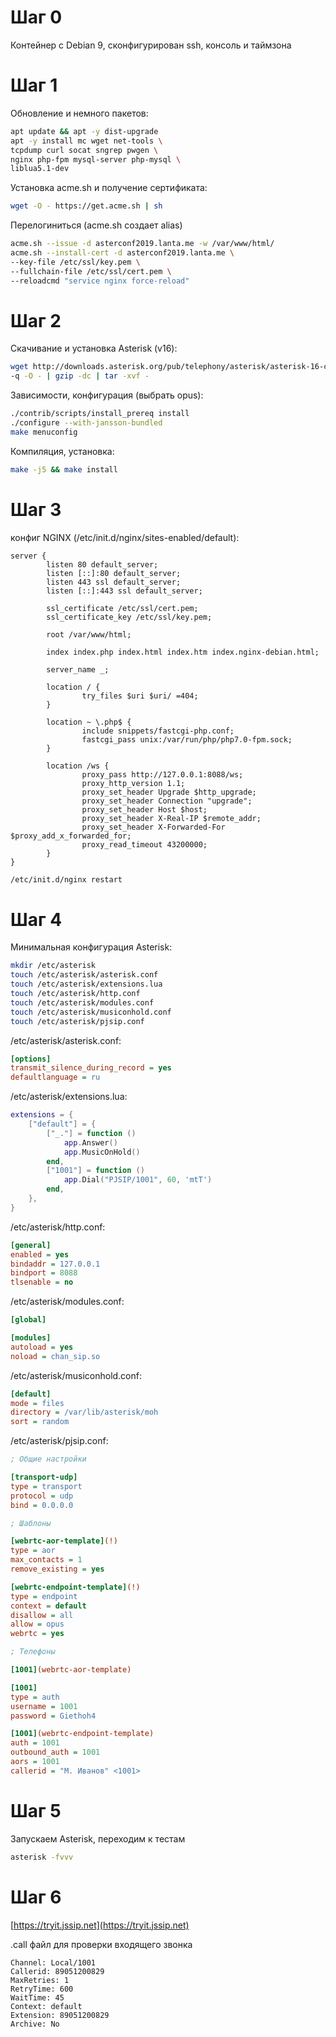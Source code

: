# Шаг 0
Контейнер с Debian 9, сконфигурирован ssh, консоль и таймзона

# Шаг 1
Обновление и немного пакетов:
```bash
apt update && apt -y dist-upgrade
apt -y install mc wget net-tools \
tcpdump curl socat sngrep pwgen \
nginx php-fpm mysql-server php-mysql \
liblua5.1-dev
```

Установка acme.sh и получение сертификата:

```bash
wget -O - https://get.acme.sh | sh
```

Перелогиниться (acme.sh создает alias)

```bash
acme.sh --issue -d asterconf2019.lanta.me -w /var/www/html/
acme.sh --install-cert -d asterconf2019.lanta.me \
--key-file /etc/ssl/key.pem \
--fullchain-file /etc/ssl/cert.pem \
--reloadcmd "service nginx force-reload"
```

# Шаг 2
Скачивание и установка Asterisk (v16):

```bash
wget http://downloads.asterisk.org/pub/telephony/asterisk/asterisk-16-current.tar.gz \
-q -O - | gzip -dc | tar -xvf -
```

Зависимости, конфигурация (выбрать opus):

```bash
./contrib/scripts/install_prereq install
./configure --with-jansson-bundled
make menuconfig
```

Компиляция, установка:

```bash
make -j5 && make install
```

# Шаг 3
конфиг NGINX (/etc/init.d/nginx/sites-enabled/default):

```nginx
server {
        listen 80 default_server;
        listen [::]:80 default_server;
        listen 443 ssl default_server;
        listen [::]:443 ssl default_server;

        ssl_certificate /etc/ssl/cert.pem;
        ssl_certificate_key /etc/ssl/key.pem;

        root /var/www/html;

        index index.php index.html index.htm index.nginx-debian.html;

        server_name _;

        location / {
                try_files $uri $uri/ =404;
        }

        location ~ \.php$ {
                include snippets/fastcgi-php.conf;
                fastcgi_pass unix:/var/run/php/php7.0-fpm.sock;
        }

        location /ws {
                proxy_pass http://127.0.0.1:8088/ws;
                proxy_http_version 1.1;
                proxy_set_header Upgrade $http_upgrade;
                proxy_set_header Connection "upgrade";
                proxy_set_header Host $host;
                proxy_set_header X-Real-IP $remote_addr;
                proxy_set_header X-Forwarded-For $proxy_add_x_forwarded_for;
                proxy_read_timeout 43200000;
        }
}
```

```bash
/etc/init.d/nginx restart
```

# Шаг 4
Минимальная конфигурация Asterisk:

```bash
mkdir /etc/asterisk
touch /etc/asterisk/asterisk.conf
touch /etc/asterisk/extensions.lua
touch /etc/asterisk/http.conf
touch /etc/asterisk/modules.conf
touch /etc/asterisk/musiconhold.conf
touch /etc/asterisk/pjsip.conf
```

/etc/asterisk/asterisk.conf:

```ini
[options]
transmit_silence_during_record = yes
defaultlanguage = ru
```

/etc/asterisk/extensions.lua:

```lua
extensions = {
    ["default"] = {
        ["_."] = function ()
            app.Answer()
            app.MusicOnHold()
        end,
        ["1001"] = function ()
            app.Dial("PJSIP/1001", 60, 'mtT')
        end,
    },
}
```

/etc/asterisk/http.conf:

```ini
[general]
enabled = yes
bindaddr = 127.0.0.1
bindport = 8088
tlsenable = no
```

/etc/asterisk/modules.conf:

```ini
[global]

[modules]
autoload = yes
noload = chan_sip.so
```

/etc/asterisk/musiconhold.conf:

```ini
[default]
mode = files
directory = /var/lib/asterisk/moh
sort = random
```

/etc/asterisk/pjsip.conf:

```ini
; Общие настройки

[transport-udp]
type = transport
protocol = udp
bind = 0.0.0.0

; Шаблоны

[webrtc-aor-template](!)
type = aor
max_contacts = 1
remove_existing = yes

[webrtc-endpoint-template](!)
type = endpoint
context = default
disallow = all
allow = opus
webrtc = yes

; Телефоны

[1001](webrtc-aor-template)

[1001]
type = auth
username = 1001
password = Giethoh4

[1001](webrtc-endpoint-template)
auth = 1001
outbound_auth = 1001
aors = 1001
callerid = "М. Иванов" <1001>
```

# Шаг 5
Запускаем Asterisk, переходим к тестам

```bash
asterisk -fvvv
```

# Шаг 6

[https://tryit.jssip.net](https://tryit.jssip.net)

.call файл для проверки входящего звонка

```
Channel: Local/1001
Callerid: 89051200829
MaxRetries: 1
RetryTime: 600
WaitTime: 45
Context: default
Extension: 89051200829
Archive: No
```


